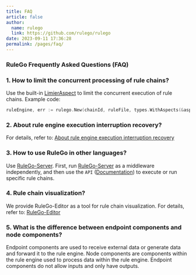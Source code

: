 ```yaml
---
title: FAQ
article: false
author: 
  name: rulego
  link: https://github.com/rulego/rulego
date: 2023-09-11 17:36:28
permalink: /pages/faq/
---
```

### RuleGo Frequently Asked Questions (FAQ)

### 1. How to limit the concurrent processing of rule chains?
Use the built-in [LimierAspect](/en/pages/aspect_limiter/) to limit the concurrent execution of rule chains. Example code:
```go
ruleEngine, err := rulego.New(chainId, ruleFile, types.WithAspects(&aspect.NewConcurrencyLimiterAspect(1)))
```

### 2. About rule engine execution interruption recovery?
For details, refer to: [About rule engine execution interruption recovery](/pages/4bb2d1/)

### 3. How to use RuleGo in other languages?
Use [RuleGo-Server](/en/pages/rulego-server/). First, run [RuleGo-Server](/en/pages/rulego-server/) as a middleware independently, and then use the `API` ([Documentation](https://apifox.com/apidoc/shared-d17a63fe-2201-4e37-89fb-f2e8c1cbaf40)) to execute or run specific rule chains.

### 4. Rule chain visualization?
We provide RuleGo-Editor as a tool for rule chain visualization. For details, refer to: [RuleGo-Editor](/en/pages/c0b811/)

### 5. What is the difference between endpoint components and node components?
Endpoint components are used to receive external data or generate data and forward it to the rule engine. Node components are components within the rule engine used to process data within the rule engine.
Endpoint components do not allow inputs and only have outputs.